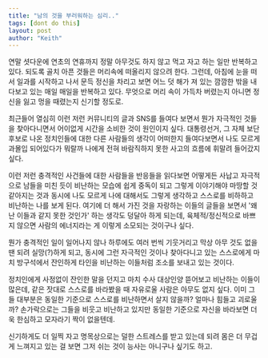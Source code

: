 ```yaml
---
title: "남의 것을 부러워하는 심리.."
tags: [dont do this]
layout: post
author: "Keith"
---
```


연말 셧다운에 연초의 연휴까지 정말 아무것도 하지 않고 먹고 자고 하는 일만 반복하고 있다. 되도록 골치 아픈 것들은 머리속에 떠올리지 않으려 한다. 그런데, 아침에 눈을 떠서 일과를 시작하고 나서 문득 정신을 차리고 보면 어느 덧 해가 져 있는 깜깜한 밖을 내다보고 있는 매일 매일을 반복하고 있다. 무엇으로 머리 속이 가득차 버렸는지 아니면 정신을 잃고 멍을 때렸는지 신기할 정도로.

최근들어 열심히 이런 저런 커뮤니티의 글과 SNS를 들여다 보면서 뭔가 자극적인 것들을 찾아다니면서 어이없게 시간을 소비한 것이 원인이지 싶다. 대통령선거, 그 자체 보단 후보로 나온 정치인들에 대한 다른 사람들의 생각이 어떠한지 들여다보면서 나도 모르게 과몰입 되어있다가 뭐랄까 나에게 전혀 바람직하지 못한 사고의 흐름에 휘말려 들어갔지 싶다. 

이런 저런 충격적인 사건들에 대한 사람들을 반응들을 읽다보면 어떻게든 사납고 자극적으로 남들을 미친 듯이 비난하는 모습에 쉽게 중독이 되고 그렇게 이야기해야 마땅할 것 같아지는 것과 동시에 나도 모르게 나에 대해서도 그렇게 생각하고 스스로를 비하하고 비난하는 나를 보게 된다. 여기에 더 해서 가진 것을 자랑하는 이들의 글들을 보면서 '왜 난 이들과 같지 못한 것인가' 하는 생각도 덩달아 하게 되는데, 육체적/정신적으로 바쁘지 않으면 사람의 에너지라는 게 이렇게 소모되는 것이구나 싶다.

뭔가 충격적인 일이 일어나지 않나 하루에도 여러 번씩 기웃거리고 막상 아무 것도 없을 땐 되려 실망(?)하게 되고, 동시에 그런 자극적인 것이나 찾아다니고 있는 스스로에게 마치 방구석에서 잔인하게 타인을 비난하는 이들처럼 조소를 보내고 있는 것이다. 

정치인에게 사정없이 잔인한 말을 던지고 마치 수사 대상인양 뜯어보고 비난하는 이들이 많은데, 같은 잣대로 스스로를 바라봤을 때 자유로울 사람은 아무도 없지 싶다. 이미 그들 대부분은 동일한 기준으로 스스로를 비난하면서 살지 않을까? 얼마나 힘들고 괴로울까? 손가락으로는 그들을 비웃고 비난하고 있지만 동일한 기준으로 자신을 바라보면 더욱 한심하고 모자라기 짝이 없을텐데. 

신기하게도 더 일찍 자고 명목상으로는 덜한 스트레스를 받고 있는데 되려 몸은 더 무겁게 느껴지고 있는 걸 보면 그저 쉬는 것이 능사는 아니구나 싶기도 하고.